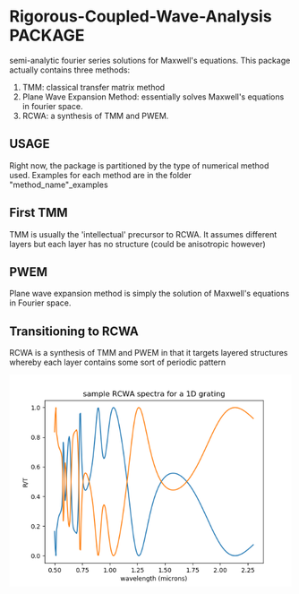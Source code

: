 # Rigorous-Coupled-Wave-Analysis PACKAGE

semi-analytic fourier series solutions for Maxwell's equations. This package actually contains three methods:
1) TMM: classical transfer matrix method
2) Plane Wave Expansion Method: essentially solves Maxwell's equations in fourier space.
3) RCWA: a synthesis of TMM and PWEM.

## USAGE
Right now, the package is partitioned by the type of numerical method used. Examples for each method are in the folder "method_name"_examples

## First TMM
TMM is usually the 'intellectual' precursor to RCWA. It assumes different layers but each layer has no structure (could be anisotropic however)

## PWEM
Plane wave expansion method is simply the solution of Maxwell's equations in Fourier space.

## Transitioning to RCWA
RCWA is a synthesis of TMM and PWEM in that it targets layered structures whereby each layer contains some sort of periodic pattern

![Alt Text](./img/sample_1D_grating_spectra.png)
